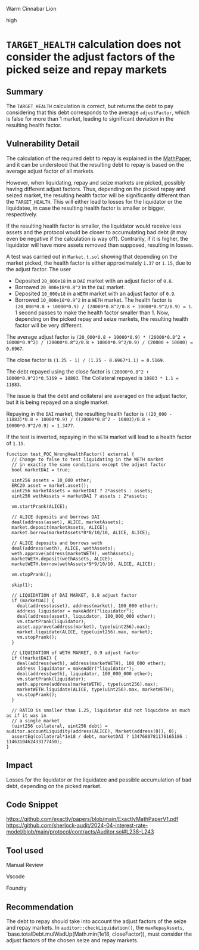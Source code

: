 Warm Cinnabar Lion

high

# `TARGET_HEALTH` calculation does not consider the adjust factors of the picked seize and repay markets

## Summary

The `TARGET_HEALTH` calculation is correct, but returns the debt to pay considering that this debt corresponds to the average `adjustFactor`, which is false for more than 1 market, leading to significant deviation in the resulting health factor.

## Vulnerability Detail

The calculation of the required debt to repay is explained in the [MathPaper](https://github.com/exactly/papers/blob/main/ExactlyMathPaperV1.pdf), and it can be understood that the resulting debt to repay is based on the average adjust factor of all markets.

However, when liquidating, repay and seize markets are picked, possibly having different adjust factors. Thus, depending on the picked repay and seized market, the resulting health factor will be significantly different than the `TARGET_HEALTH`. This will either lead to losses for the liquidator or the liquidatee, in case the resulting health factor is smaller or bigger, respectively. 

If the resulting health factor is smaller, the liquidator would receive less assets and the protocol would be closer to accumulating bad debt (it may even be negative if the calculation is way off). Contrarily, if it is higher, the liquidator will have more assets removed than supposed, resulting in losses. 

A test was carried out in `Market.t.sol` showing that depending on the market picked, the health factor is either approximately `1.37` or `1.15`, due to the adjust factor.
The user 
- Deposited `20_000e18` in a `DAI` market with an adjust factor of `0.8`.
- Borrowed `20_000e18*0.8^2` in the `DAI` market.
- Deposited `10_000e18` in a `WETH` market with an adjust factor of `0.9`.
- Borrowed `10_000e18*0.9^2` in a `WETH` market.
The health factor is `(20_000*0.8 + 10000*0.9) / (20000*0.8^2/0.8 + 10000*0.9^2/0.9) = 1`.
1 second passes to make the health factor smaller than 1.
Now, depending on the picked repay and seize markets, the resulting health factor will be very different.

The average adjust factor is `(20_000*0.8 + 10000*0.9) * (20000*0.8^2 + 10000*0.9^2) / (20000*0.8^2/0.8 + 10000*0.9^2/0.9) / (20000 + 10000) = 0.6967`.

The close factor is `(1.25 - 1) / (1.25 - 0.6967*1.1) = 0.5169`.

The debt repayed using the close factor is `(20000*0.8^2 + 10000*0.9^2)*0.5169 = 10803`.
The Collateral repayed is `10803 * 1.1 = 11883`.

The issue is that the debt and collateral are averaged on the adjust factor, but it is being repayed on a single market. 

Repaying in the `DAI` market, the resulting health factor is `((20_000 - 11883)*0.8 + 10000*0.9) / ((20000*0.8^2 - 10803)/0.8 + 10000*0.9^2/0.9) = 1.3477`.

If the test is inverted, repaying in the `WETH` market will lead to a health factor of `1.15`.

```solidity
function test_POC_WrongHealthFactor() external {
  // Change to false to test liquidating in the WETH market
  // in exactly the same conditions except the adjust factor
  bool marketDAI = true;

  uint256 assets = 10_000 ether;
  ERC20 asset = market.asset();
  uint256 marketAssets = marketDAI ? 2*assets : assets;
  uint256 wethAssets = marketDAI ? assets : 2*assets;

  vm.startPrank(ALICE);

  // ALICE deposits and borrows DAI
  deal(address(asset), ALICE, marketAssets);
  market.deposit(marketAssets, ALICE);
  market.borrow(marketAssets*8*8/10/10, ALICE, ALICE);
  
  // ALICE deposits and borrows weth
  deal(address(weth), ALICE, wethAssets);
  weth.approve(address(marketWETH), wethAssets);
  marketWETH.deposit(wethAssets, ALICE);
  marketWETH.borrow(wethAssets*9*9/10/10, ALICE, ALICE);

  vm.stopPrank();

  skip(1);

  // LIQUIDATION of DAI MARKET, 0.8 adjust factor
  if (marketDAI) {
    deal(address(asset), address(market), 100_000 ether);
    address liquidator = makeAddr("liquidator");
    deal(address(asset), liquidator, 100_000_000 ether);
    vm.startPrank(liquidator);
    asset.approve(address(market), type(uint256).max);
    market.liquidate(ALICE, type(uint256).max, market);
    vm.stopPrank();
  } 

  // LIQUIDATION of WETH MARKET, 0.9 adjust factor
  if (!marketDAI) {
    deal(address(weth), address(marketWETH), 100_000 ether);
    address liquidator = makeAddr("liquidator");
    deal(address(weth), liquidator, 100_000_000 ether);
    vm.startPrank(liquidator);
    weth.approve(address(marketWETH), type(uint256).max);
    marketWETH.liquidate(ALICE, type(uint256).max, marketWETH);
    vm.stopPrank();
  }

  // RATIO is smaller than 1.25, liquidator did not liquidate as much as if it was in
  // a single market
  (uint256 collateral, uint256 debt) = auditor.accountLiquidity(address(ALICE), Market(address(0)), 0);
  assertEq(collateral*1e18 / debt, marketDAI ? 1347680781176165186 : 1146310462433177450);
}
```

## Impact

Losses for the liquidator or the liquidatee and possible accumulation of bad debt, depending on the picked market.

## Code Snippet

https://github.com/exactly/papers/blob/main/ExactlyMathPaperV1.pdf
https://github.com/sherlock-audit/2024-04-interest-rate-model/blob/main/protocol/contracts/Auditor.sol#L238-L243

## Tool used

Manual Review

Vscode

Foundry

## Recommendation

The debt to repay should take into account the adjust factors of the seize and repay markets. In `auditor::checkLiquidation()`, the `maxRepayAssets`, `base.totalDebt.mulWadUp(Math.min(1e18, closeFactor)), must consider the adjust factors of the chosen seize and repay markets.